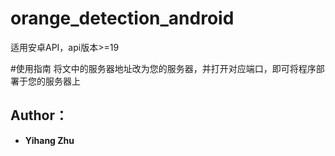 # orange_detection_android
适用安卓API，api版本>=19

#使用指南
将文中的服务器地址改为您的服务器，并打开对应端口，即可将程序部署于您的服务器上

## Author：
* **Yihang Zhu**
